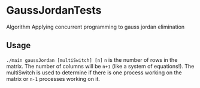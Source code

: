 # GaussJordanTests
Algorithm Applying concurrent programming to gauss jordan elimination

## Usage

`./main gaussJordan [multiSwitch] [n]`
`n` is the number of rows in the matrix. The number of columns will be `n+1` (like a system of equations!).  The multiSwitch is used to determine if there is one 
process working on the matrix or `n-1` processes working on it.
